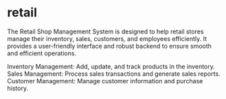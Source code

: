 # retail
The Retail Shop Management System is designed to help retail stores manage their inventory, sales, customers, and employees efficiently. It provides a user-friendly interface and robust backend to ensure smooth and efficient operations.

Inventory Management: Add, update, and track products in the inventory.
Sales Management: Process sales transactions and generate sales reports.
Customer Management: Manage customer information and purchase history.
